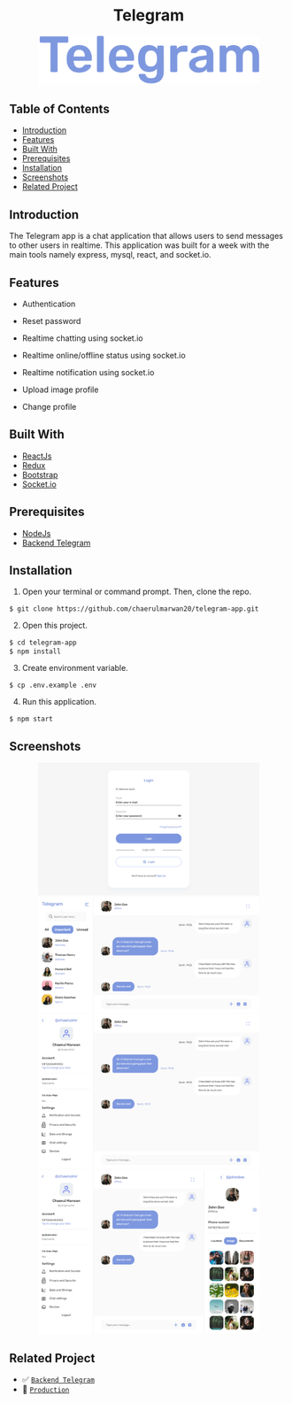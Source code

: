 <h1 align="center">Telegram</h1>
<p align="center">
  <a href="https://chatting-telegram.netlify.app/" target="_blank"><img src="./src/assets/screenshots/Telegram.png"  width="400" alt="Telegram" border="0" /></a>
</p>

## Table of Contents

- [Introduction](#introduction)
- [Features](#features)
- [Built With](#built-with)
- [Prerequisites](#prerequisites)
- [Installation](#installation)
- [Screenshots](#screenshots)
- [Related Project](#related-project)

## Introduction

The Telegram app is a chat application that allows users to send messages to other users in realtime. This application was built for a week with the main tools namely express, mysql, react, and socket.io.

## Features

- Authentication

- Reset password

- Realtime chatting using socket.io

- Realtime online/offline status using socket.io

- Realtime notification using socket.io

- Upload image profile

- Change profile

## Built With

- [ReactJs](https://reactjs.org/)
- [Redux](https://redux.js.org/)
- [Bootstrap](https://getbootstrap.com/)
- [Socket.io](https://socket.io/)

## Prerequisites

- [NodeJs](https://nodejs.org/en/download/)
- [Backend Telegram](https://github.com/chaerulmarwan20/telegram-app-backend)

## Installation

1. Open your terminal or command prompt. Then, clone the repo.

```
$ git clone https://github.com/chaerulmarwan20/telegram-app.git
```

2. Open this project.

```
$ cd telegram-app
$ npm install
```

3. Create environment variable.

```
$ cp .env.example .env
```

4. Run this application.

```
$ npm start
```

## Screenshots

<p align="center">
  <span>
    <img width="400" src="./src/assets/screenshots/Login.png">   
    <img width="400" src="./src/assets/screenshots/Chat2.png">   
    <img width="400" src="./src/assets/screenshots/Chat3.png">   
    <img width="400" src="./src/assets/screenshots/Chat4.png">   
  </span>
</p>

## Related Project

- :white_check_mark: [`Backend Telegram`](https://github.com/chaerulmarwan20/telegram-app-backend)
- :rocket: [`Production`](https://chatting-telegram.netlify.app/)
